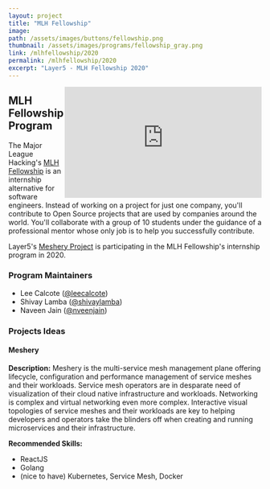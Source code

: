 ```yaml
---
layout: project
title: "MLH Fellowship"
image:
path: /assets/images/buttons/fellowship.png
thumbnail: /assets/images/programs/fellowship_gray.png
link: /mlhfellowship/2020
permalink: /mlhfellowship/2020
excerpt: "Layer5 - MLH Fellowship 2020"
---
```


<div id="layer5-intro" class="card-content" style="position:relative;float:right;" ><iframe width="392" height="220.5" src="https://www.youtube.com/embed/0yN5T5LB9ps" frameborder="0" allow="accelerometer; autoplay; encrypted-media; gyroscope; picture-in-picture" allowfullscreen></iframe></div>

## MLH Fellowship Program

The Major League Hacking's [MLH Fellowship](https://https://fellowship.mlh.io/) is an internship alternative for software engineers. Instead of working on a project for just one company, you'll contribute to Open Source projects that are used by companies around the world. You'll collaborate with a group of 10 students under the guidance of a professional mentor whose only job is to help you successfully contribute.

Layer5's [Meshery Project](https://https://meshery.io/) is participating in the MLH Fellowship's internship program in 2020. 

### Program Maintainers

- Lee Calcote ([@leecalcote](https://github.com/leecalcote)\)
- Shivay Lamba ([@shivaylamba](https://github.com/shivaylamba)\)
- Naveen Jain ([@nveenjain](https://github.com/nveenjain)\)

### Projects Ideas

#### Meshery

<b>Description:</b> 
Meshery is the multi-service mesh management plane offering lifecycle, configuration and performance management of service meshes and their workloads. Service mesh operators are in desparate need of visualization of their cloud native infrastructure and workloads. Networking is complex and virtual networking even more complex. Interactive visual topologies of service meshes and their workloads are key to helping developers and operators take the blinders off when creating and running microservices and their infrastructure.

<b>Recommended Skills:</b> 
- ReactJS
- Golang
- (nice to have) Kubernetes, Service Mesh, Docker
